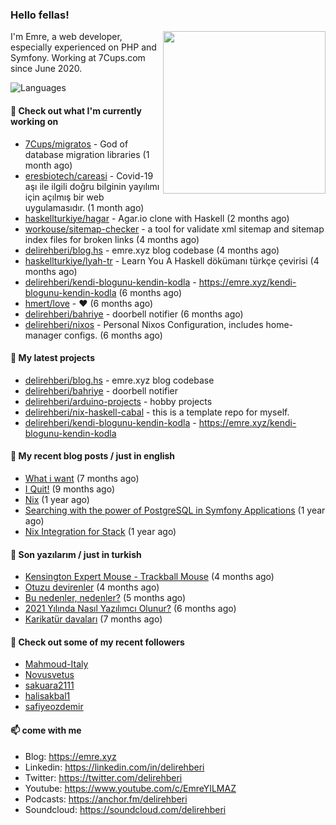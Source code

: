 <h3>Hello fellas!</h3>
 

<img align="right" src="https://media.giphy.com/media/ZE6HYckyroMWwSp11C/giphy-downsized.gif" width="260">

I'm Emre, a web developer, especially experienced on PHP and Symfony. Working at 7Cups.com since June 2020. 

![Languages](https://github-readme-stats.vercel.app/api/top-langs/?username=delirehberi&layout=compact)

#### 👷 Check out what I'm currently working on

- [7Cups/migratos](https://github.com/7Cups/migratos) - God of database migration libraries (1 month ago)
- [eresbiotech/careasi](https://github.com/eresbiotech/careasi) - Covid-19 aşı ile ilgili doğru bilginin yayılımı için açılmış bir web uygulamasıdır. (1 month ago)
- [haskellturkiye/hagar](https://github.com/haskellturkiye/hagar) - Agar.io clone with Haskell (2 months ago)
- [workouse/sitemap-checker](https://github.com/workouse/sitemap-checker) - a tool for validate xml sitemap and sitemap index files for broken links (4 months ago)
- [delirehberi/blog.hs](https://github.com/delirehberi/blog.hs) - emre.xyz blog codebase  (4 months ago)
- [haskellturkiye/lyah-tr](https://github.com/haskellturkiye/lyah-tr) - Learn You A Haskell dökümanı türkçe çevirisi (4 months ago)
- [delirehberi/kendi-blogunu-kendin-kodla](https://github.com/delirehberi/kendi-blogunu-kendin-kodla) - https://emre.xyz/kendi-blogunu-kendin-kodla (6 months ago)
- [hmert/love](https://github.com/hmert/love) - :heart: (6 months ago)
- [delirehberi/bahriye](https://github.com/delirehberi/bahriye) - doorbell notifier (6 months ago)
- [delirehberi/nixos](https://github.com/delirehberi/nixos) - Personal Nixos Configuration, includes home-manager configs. (6 months ago)

#### 🌱 My latest projects

- [delirehberi/blog.hs](https://github.com/delirehberi/blog.hs) - emre.xyz blog codebase 
- [delirehberi/bahriye](https://github.com/delirehberi/bahriye) - doorbell notifier
- [delirehberi/arduino-projects](https://github.com/delirehberi/arduino-projects) - hobby projects
- [delirehberi/nix-haskell-cabal](https://github.com/delirehberi/nix-haskell-cabal) - this is a template repo for myself.
- [delirehberi/kendi-blogunu-kendin-kodla](https://github.com/delirehberi/kendi-blogunu-kendin-kodla) - https://emre.xyz/kendi-blogunu-kendin-kodla

#### 📜 My recent blog posts / just in english

- [What i want](https://emre.xyz/what-i-want) (7 months ago)
- [I Quit!](https://emre.xyz/i-quit) (9 months ago)
- [Nix](https://emre.xyz/nix) (1 year ago)
- [Searching with the power of PostgreSQL in Symfony Applications](https://emre.xyz/searching-with-the-power-of-postgresql-in-symfony-applications) (1 year ago)
- [Nix Integration for Stack](https://emre.xyz/nix-integration-for-stack) (1 year ago)

#### 📜 Son yazılarım / just in turkish

- [Kensington Expert Mouse - Trackball Mouse](https://emre.xyz/kensington-expert-mouse-trackball-mouse) (4 months ago)
- [Otuzu devirenler](https://emre.xyz/otuzu-devirenler) (4 months ago)
- [Bu nedenler, nedenler?](https://emre.xyz/bu-nedenler-nedenler) (5 months ago)
- [2021 Yılında Nasıl Yazılımcı Olunur?](https://emre.xyz/2021-yilinda-nasil-yazilimci-olunur) (6 months ago)
- [Karikatür davaları](https://emre.xyz/karikatur-davalari) (7 months ago)

#### 👯 Check out some of my recent followers

- [Mahmoud-Italy](https://github.com/Mahmoud-Italy)
- [Novusvetus](https://github.com/Novusvetus)
- [sakuara2111](https://github.com/sakuara2111)
- [halisakbal1](https://github.com/halisakbal1)
- [safiyeozdemir](https://github.com/safiyeozdemir)

#### 📫 come with me

- Blog: https://emre.xyz
- Linkedin: https://linkedin.com/in/delirehberi
- Twitter: https://twitter.com/delirehberi
- Youtube: https://www.youtube.com/c/EmreYILMAZ
- Podcasts: https://anchor.fm/delirehberi
- Soundcloud: https://soundcloud.com/delirehberi


